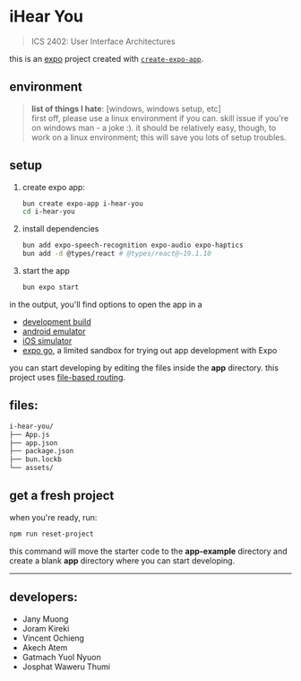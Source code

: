 # iHear You

> ICS 2402: User Interface Architectures

this is an [expo](https://expo.dev) project created with [`create-expo-app`](https://www.npmjs.com/package/create-expo-app).


## environment
> **list of things I hate**: [windows, windows setup, etc]  
> first off, please use a linux environment if you can. skill issue if you're on windows man - a joke :). it should be relatively easy, though, to work on a linux environment; this will save you lots of setup troubles.


## setup

1. create expo app:
   ```sh
   bun create expo-app i-hear-you
   cd i-hear-you
   ```


2. install dependencies

   ```sh
   bun add expo-speech-recognition expo-audio expo-haptics
   bun add -d @types/react # @types/react@~19.1.10

   ```

3. start the app

   ```bash
   bun expo start
   ```

in the output, you'll find options to open the app in a

- [development build](https://docs.expo.dev/develop/development-builds/introduction/)
- [android emulator](https://docs.expo.dev/workflow/android-studio-emulator/)
- [iOS simulator](https://docs.expo.dev/workflow/ios-simulator/)
- [expo go](https://expo.dev/go), a limited sandbox for trying out app development with Expo

you can start developing by editing the files inside the **app** directory. this project uses [file-based routing](https://docs.expo.dev/router/introduction).


## files:
```sh
i-hear-you/
├── App.js
├── app.json
├── package.json
├── bun.lockb
└── assets/
```


## get a fresh project

when you're ready, run:

```bash
npm run reset-project
```

this command will move the starter code to the **app-example** directory and create a blank **app** directory where you can start developing.


---
## developers:
- Jany Muong
- Joram Kireki
- Vincent Ochieng
- Akech Atem
- Gatmach Yuol Nyuon
- Josphat Waweru Thumi